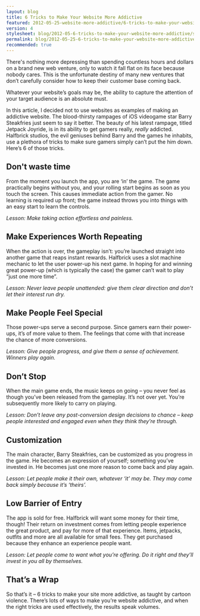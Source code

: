 ```yaml
---
layout: blog
title: 6 Tricks to Make Your Website More Addictive
featured: 2012-05-25-website-more-addictive/6-tricks-to-make-your-website-more-addictive.jpg
version: 4
stylesheet: blog/2012-05-6-tricks-to-make-your-website-more-addictive/styles.css
permalink: blog/2012-05-25-6-tricks-to-make-your-website-more-addictive/
recommended: true
---
```


There's nothing more depressing than spending countless hours and dollars on a brand new web venture, only to watch it fall flat on its face because nobody cares. This is the unfortunate destiny of many new ventures that don’t carefully consider how to keep their customer base coming back.

Whatever your website’s goals may be, the ability to capture the attention of your target audience is an absolute must.

In this article, I decided not to use websites as examples of making an addictive website. The blood-thirsty rampages of iOS videogame star Barry Steakfries just seem to say it better. The beauty of his latest rampage, titled Jetpack Joyride, is in its ability to get gamers really, *really* addicted. Halfbrick studios, the evil geniuses behind Barry and the games he inhabits, use a plethora of tricks to make sure gamers simply can’t put the him down. Here’s 6 of those tricks.
<!--more-->

## Don't waste time
From the moment you launch the app, you are ‘in’ the game. The game practically begins without you, and your rolling start begins as soon as you touch the screen. This causes immediate action from the gamer. No learning is required up front; the game instead throws you into things with an easy start to learn the controls.

*Lesson: Make taking action effortless and painless.*

## Make Experiences Worth Repeating
When the action is over, the gameplay isn’t: you’re launched straight into another game that reaps instant rewards. Halfbrick uses a slot machine mechanic to let the user power-up his next game. In hoping for and winning great power-up (which is typically the case) the gamer can’t wait to play “just one more time”.

*Lesson: Never leave people unattended: give them clear direction and don’t let their interest run dry.*

## Make People Feel Special
Those power-ups serve a second purpose. Since gamers earn their power-ups, it’s of more value to them. The feelings that come with that increase the chance of more conversions.

*Lesson: Give people progress, and give them a sense of achievement. Winners play again.*

## Don’t Stop
When the main game ends, the music keeps on going – you never feel as though you’ve been released from the gameplay. It’s not over yet. You’re subsequently more likely to carry on playing.

*Lesson: Don’t leave any post-conversion design decisions to chance – keep people interested and engaged even when they think they’re through.*

## Customization
The main character, Barry Steakfries, can be customized as you progress in the game. He becomes an expression of yourself; something you’ve invested in. He becomes just one more reason to come back and play again.

*Lesson: Let people make it their own, whatever ‘it’ may be. They may come back simply because it’s ‘theirs’.*

## Low Barrier of Entry
The app is sold for free. Halfbrick will want some money for their time, though! Their return on investment comes from letting people experience the great product, and pay for more of that experience. Items, jetpacks, outfits and more are all available for small fees. They get purchased because they enhance an experience people want.

*Lesson: Let people come to want what you’re offering. Do it right and they’ll invest in you all by themselves.*

## That’s a Wrap
So that’s it – 6 tricks to make your site more addictive, as taught by cartoon violence. There’s lots of ways to make you’re website addictive, and when the right tricks are used effectively, the results speak volumes.
